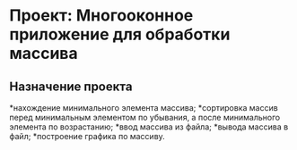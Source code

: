 # Проект: Многооконное приложение для обработки массива


## Назначение проекта
*нахождение минимального элемента массива;
*сортировка массив перед минимальным элементом по убывания, а после минимального элемента по возрастанию;
*ввод массива из файла;
*вывода массива в файл;
*построение графика по массиву.
